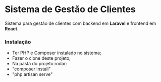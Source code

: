 # Sistema de Gestão de Clientes
Sistema para gestão de clientes com backend em **Laravel** e frontend em **React**.


### Instalação ###

- Ter PHP e Composer instalado no sistema;
- Fazer o clone deste projeto;
- Na pasta do projeto rodar:
- "composer install"
- "php artisan serve"